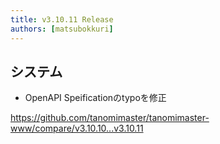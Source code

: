 ```yaml
---
title: v3.10.11 Release
authors: [matsubokkuri]
---
```


<!-- truncate -->

## システム

- OpenAPI Speificationのtypoを修正

https://github.com/tanomimaster/tanomimaster-www/compare/v3.10.10...v3.10.11

